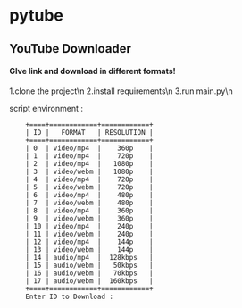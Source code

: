 # pytube
## YouTube Downloader 
#### GIve link and download in different formats!

1.clone the project\n
2.install requirements\n
3.run main.py\n

script environment : 

        +====+============+============+
        | ID |   FORMAT   | RESOLUTION |
        +====+============+============+
        | 0  | video/mp4  |    360p    |
        | 1  | video/mp4  |    720p    |
        | 2  | video/mp4  |   1080p    |
        | 3  | video/webm |   1080p    |
        | 4  | video/mp4  |    720p    |
        | 5  | video/webm |    720p    |
        | 6  | video/mp4  |    480p    |
        | 7  | video/webm |    480p    |
        | 8  | video/mp4  |    360p    |
        | 9  | video/webm |    360p    |
        | 10 | video/mp4  |    240p    |
        | 11 | video/webm |    240p    |
        | 12 | video/mp4  |    144p    |
        | 13 | video/webm |    144p    |
        | 14 | audio/mp4  |  128kbps   |
        | 15 | audio/webm |   50kbps   |
        | 16 | audio/webm |   70kbps   |
        | 17 | audio/webm |  160kbps   |
        +====+============+============+
        Enter ID to Download : 

